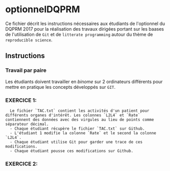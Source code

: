 # optionnelDQPRM

Ce fichier décrit les instructions nécessaires aux étudiants de l'optionnel du DQPRM 2017 pour la réalisation des travaux dirigées portant sur les baases de l'utilisation de `Git` et de `litterate programming` autour du thème de `reproducible science`.

## Instructions

### Travail par paire
Les étudiants doivent travailler en *binome* sur 2 ordinateurs différents pour mettre en pratique les concepts développés sur `GIT`.

### EXERCICE 1:
      Le fichier `TAC.txt` contient les activités d'un patient pour différents organes d'intérêt. Les colonnes `L2L4` et `Rate` contiennent des données avec des virgules au lieu de points comme séparateur décimal. 
      - Chaque étudiant récupère le fichier `TAC.txt` sur Github.
      - L'étudiant 1 modifie la colonne `Rate` et le second la colonne `L2L4`.
      - Chaque étudiant utilise Git pour garder une trace de ces modifications.
      - Chaque étudiant pousse ces modifications sur Github.
### EXERCICE 2:
